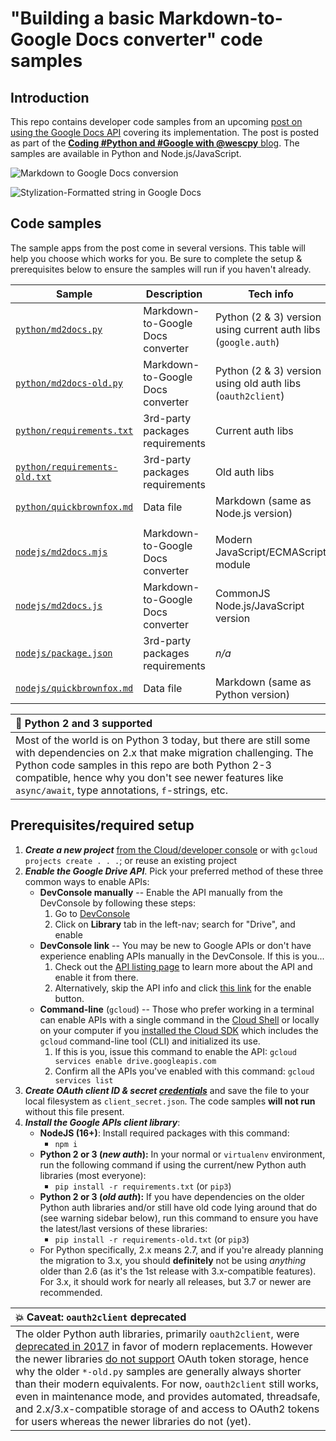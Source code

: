 # "Building a basic Markdown-to-Google Docs converter" code samples

## Introduction
This repo contains developer code samples from an upcoming [post on using the Google Docs API](https://dev.to/googleworkspace/building-a-basic-markdown-to-google-docs-converter-1220) covering its implementation. The post is posted as part of the [**Coding #Python and #Google with @wescpy** blog](https://dev.to/wescpy). The samples are available in Python and Node.js/JavaScript.

![Markdown to Google Docs conversion](https://dev-to-uploads.s3.amazonaws.com/uploads/articles/7ha5q59y9q2aeu5hon9l.png)

![Stylization-Formatted string in Google Docs](https://dev-to-uploads.s3.amazonaws.com/uploads/articles/dk1lokm8xejpv386kpnu.png)


## Code samples

The sample apps from the post come in several versions. This table will help you choose which works for you. Be sure to complete the setup & prerequisites below to ensure the samples will run if you haven't already.

Sample | Description | Tech info
--- | --- | ---
[`python/md2docs.py`](python/md2docs.py) | Markdown-to-Google Docs converter | Python (2 & 3) version using current auth libs (`google.auth`)
[`python/md2docs-old.py`](python/md2docs-old.py) | Markdown-to-Google Docs converter | Python (2 & 3) version using old auth libs (`oauth2client`)
[`python/requirements.txt`](python/requirements.txt) | 3rd-party packages requirements | Current auth libs
[`python/requirements-old.txt`](python/requirements-old.txt) | 3rd-party packages requirements | Old auth libs
[`python/quickbrownfox.md`](python/quickbrownfox.md) | Data file | Markdown (same as Node.js version)
||
[`nodejs/md2docs.mjs`](nodejs/md2docs.mjs) | Markdown-to-Google Docs converter | Modern JavaScript/ECMAScript module
[`nodejs/md2docs.js`](nodejs/md2docs.js) | Markdown-to-Google Docs converter | CommonJS Node.js/JavaScript version
[`nodejs/package.json`](nodejs/package.json) | 3rd-party packages requirements | _n/a_
[`nodejs/quickbrownfox.md`](nodejs/quickbrownfox.md) | Data file | Markdown (same as Python version)

| :memo: Python 2 and 3 supported |
|:---------------------------|
| Most of the world is on Python 3 today, but there are still some with dependencies on 2.x that make migration challenging. The Python code samples in this repo are both Python 2-3 compatible, hence why you don't see newer features like `async/await`, type annotations, `f`-strings, etc. |


## Prerequisites/required setup
1. ***Create a new project*** [from the Cloud/developer console](https://console.cloud.google.com/projectcreate) or with `gcloud projects create . . .`; or reuse an existing project
1. ***Enable the Google Drive API***. Pick your preferred method of these three common ways to enable APIs:
    - **DevConsole manually** -- Enable the API manually from the DevConsole by following these steps:
        1. Go to [DevConsole](http://console.developers.google.com)
        1. Click on **Library** tab in the left-nav; search for "Drive", and enable
    - **DevConsole link** -- You may be new to Google APIs or don't have experience enabling APIs manually in the DevConsole. If this is you...
        1. Check out the [API listing page](https://console.cloud.google.com/apis/library/drive.googleapis.com) to learn more about the API and enable it from there.
        1. Alternatively, skip the API info and click [this link](http://console.developers.google.com/start/api?id=drive) for the enable button.
    - **Command-line** (`gcloud`) -- Those who prefer working in a terminal can enable APIs with a single command in the [Cloud Shell](https://cloud.google.com/shell) or locally on your computer if you [installed the Cloud SDK](https://cloud.google.com/sdk/install) which includes the `gcloud` command-line tool (CLI) and initialized its use.
        1. If this is you, issue this command to enable the API: `gcloud services enable drive.googleapis.com`
        1. Confirm all the APIs you've enabled with this command: `gcloud services list`
1. ***Create OAuth client ID & secret [credentials](https://console.cloud.google.com/apis/credentials)*** and save the file to your local filesystem as `client_secret.json`. The code samples **will not run** without this file present.
1. ***Install the Google APIs client library***:
    - **NodeJS (16+)**:  Install required packages with this command:
        - `npm i`
    - **Python 2 or 3 (_new auth_):** In your normal or `virtualenv` environment, run the following command if using the current/new Python auth libraries (most everyone):
        - `pip install -r requirements.txt` (or `pip3`)
    - **Python 2 or 3 (_old auth_):** If you have dependencies on the older Python auth libraries and/or still have old code lying around that do (see warning sidebar below), run this command to ensure you have the latest/last versions of these libraries:
        - `pip install -r requirements-old.txt` (or `pip3`)
    - For Python specifically, 2.x means 2.7, and if you're already planning the migration to 3.x, you should **definitely** not be using _anything_ older than 2.6 (as it's the 1st release with 3.x-compatible features). For 3.x, it should work for nearly all releases, but 3.7 or newer are recommended.

| :boom: Caveat: `oauth2client` deprecated |
|:---------------------------|
| The older Python auth libraries, primarily `oauth2client`, were [deprecated in 2017](https://github.com/googleapis/oauth2client/pull/714) in favor of modern replacements. However the newer libraries [do not support](https://google-auth.readthedocs.io/en/latest/oauth2client-deprecation.html#replacement) OAuth token storage, hence why the older `*-old.py` samples are generally always shorter than their modern equivalents. For now, `oauth2client` still works, even in maintenance mode, and provides automated, threadsafe, and 2.x/3.x-compatible storage of and access to OAuth2 tokens for users whereas the newer libraries do not (yet). |
